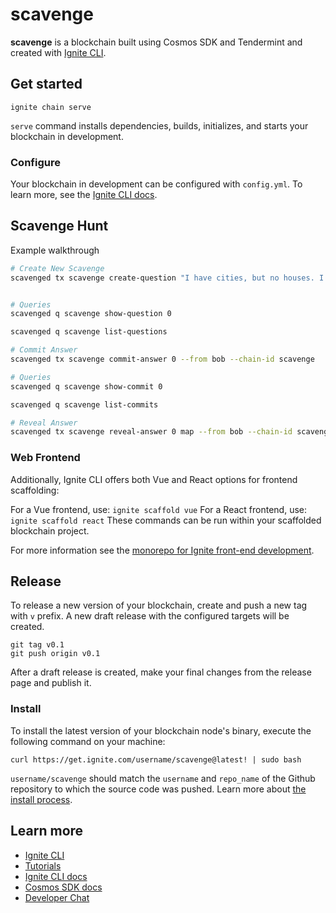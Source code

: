 # scavenge
**scavenge** is a blockchain built using Cosmos SDK and Tendermint and created with [Ignite CLI](https://ignite.com/cli).

## Get started

```
ignite chain serve
```

`serve` command installs dependencies, builds, initializes, and starts your blockchain in development.

### Configure

Your blockchain in development can be configured with `config.yml`. To learn more, see the [Ignite CLI docs](https://docs.ignite.com).

## Scavenge Hunt

Example walkthrough

```bash
# Create New Scavenge
scavenged tx scavenge create-question "I have cities, but no houses. I have mountains, but no trees. I have water, but no fish. I have roads, but no cars. What am I?" "60be9861750facbfad8758254a2f76c0cfe78d54459a3bc187d49b1401fcd8e8" 100 --from alice --chain-id scavenge


# Queries
scavenged q scavenge show-question 0

scavenged q scavenge list-questions

# Commit Answer
scavenged tx scavenge commit-answer 0 --from bob --chain-id scavenge

# Queries
scavenged q scavenge show-commit 0

scavenged q scavenge list-commits

# Reveal Answer
scavenged tx scavenge reveal-answer 0 map --from bob --chain-id scavenge
```

### Web Frontend

Additionally, Ignite CLI offers both Vue and React options for frontend scaffolding:

For a Vue frontend, use: `ignite scaffold vue`
For a React frontend, use: `ignite scaffold react`
These commands can be run within your scaffolded blockchain project. 


For more information see the [monorepo for Ignite front-end development](https://github.com/ignite/web).

## Release
To release a new version of your blockchain, create and push a new tag with `v` prefix. A new draft release with the configured targets will be created.

```
git tag v0.1
git push origin v0.1
```

After a draft release is created, make your final changes from the release page and publish it.

### Install
To install the latest version of your blockchain node's binary, execute the following command on your machine:

```
curl https://get.ignite.com/username/scavenge@latest! | sudo bash
```
`username/scavenge` should match the `username` and `repo_name` of the Github repository to which the source code was pushed. Learn more about [the install process](https://github.com/allinbits/starport-installer).

## Learn more

- [Ignite CLI](https://ignite.com/cli)
- [Tutorials](https://docs.ignite.com/guide)
- [Ignite CLI docs](https://docs.ignite.com)
- [Cosmos SDK docs](https://docs.cosmos.network)
- [Developer Chat](https://discord.gg/ignite)
